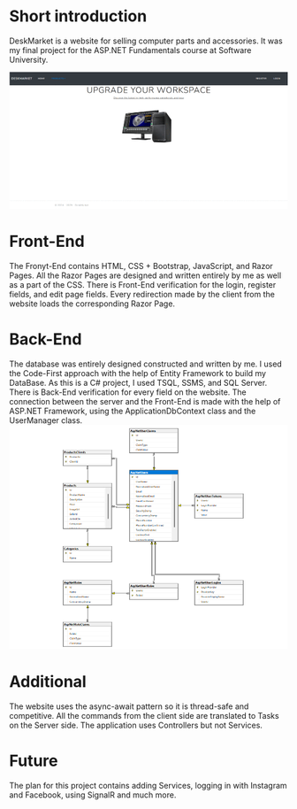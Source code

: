 # Short introduction
DeskMarket is a website for selling computer parts and accessories. It was my final project for the ASP.NET Fundamentals course at Software University.

![](Photos/DeskMarketIntro.gif)

# Front-End
The Fronyt-End contains HTML, CSS + Bootstrap, JavaScript, and Razor Pages.
All the Razor Pages are designed and written entirely by me as well as a part of the CSS.
There is Front-End verification for the login, register fields, and edit page fields.
Every redirection made by the client from the website loads the corresponding Razor Page.

# Back-End
The database was entirely designed constructed and written by me.
I used the Code-First approach with the help of Entity Framework to build my DataBase.
As this is a C# project, I used TSQL, SSMS, and SQL Server.
There is Back-End verification for every field on the website.
The connection between the server and the Front-End is made with the help of ASP.NET Framework, using the ApplicationDbContext class and the UserManager class.
![](Photos/DatabaseConnection.png)

# Additional
The website uses the async-await pattern so it is thread-safe and competitive.
All the commands from the client side are translated to Tasks on the Server side.
The application uses Controllers but not Services.

# Future
The plan for this project contains adding Services, logging in with Instagram and Facebook, using SignalR and much more.
